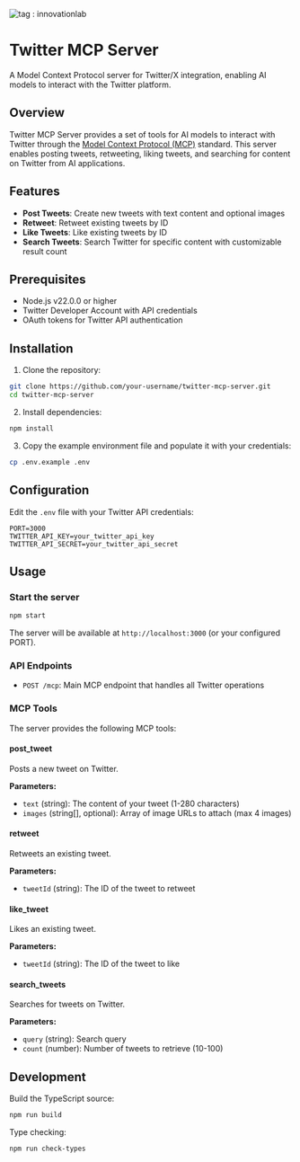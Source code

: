 ​![tag : innovationlab](https://img.shields.io/badge/innovationlab-3D8BD3)

# Twitter MCP Server

A Model Context Protocol server for Twitter/X integration, enabling AI models to interact with the Twitter platform.

## Overview

Twitter MCP Server provides a set of tools for AI models to interact with Twitter through the [Model Context Protocol (MCP)](https://github.com/anthropics/anthropic-cookbook/tree/main/model_context_protocol) standard. This server enables posting tweets, retweeting, liking tweets, and searching for content on Twitter from AI applications.

## Features

- **Post Tweets**: Create new tweets with text content and optional images
- **Retweet**: Retweet existing tweets by ID
- **Like Tweets**: Like existing tweets by ID
- **Search Tweets**: Search Twitter for specific content with customizable result count

## Prerequisites

- Node.js v22.0.0 or higher
- Twitter Developer Account with API credentials
- OAuth tokens for Twitter API authentication

## Installation

1. Clone the repository:

```bash
git clone https://github.com/your-username/twitter-mcp-server.git
cd twitter-mcp-server
```

2. Install dependencies:

```bash
npm install
```

3. Copy the example environment file and populate it with your credentials:

```bash
cp .env.example .env
```

## Configuration

Edit the `.env` file with your Twitter API credentials:

```
PORT=3000
TWITTER_API_KEY=your_twitter_api_key
TWITTER_API_SECRET=your_twitter_api_secret
```

## Usage

### Start the server

```bash
npm start
```

The server will be available at `http://localhost:3000` (or your configured PORT).

### API Endpoints

- `POST /mcp`: Main MCP endpoint that handles all Twitter operations

### MCP Tools

The server provides the following MCP tools:

#### post_tweet

Posts a new tweet on Twitter.

**Parameters:**
- `text` (string): The content of your tweet (1-280 characters)
- `images` (string[], optional): Array of image URLs to attach (max 4 images)

#### retweet

Retweets an existing tweet.

**Parameters:**
- `tweetId` (string): The ID of the tweet to retweet

#### like_tweet

Likes an existing tweet.

**Parameters:**
- `tweetId` (string): The ID of the tweet to like

#### search_tweets

Searches for tweets on Twitter.

**Parameters:**
- `query` (string): Search query
- `count` (number): Number of tweets to retrieve (10-100)

## Development

Build the TypeScript source:

```bash
npm run build
```

Type checking:

```bash
npm run check-types
```